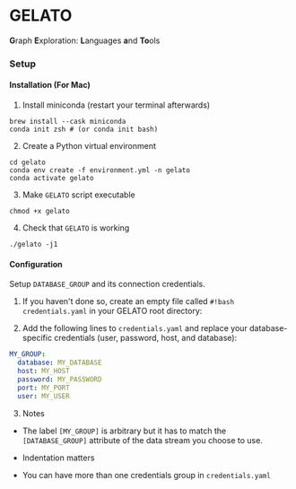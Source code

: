 # GELATO

**G**raph **E**xploration: **L**anguages **a**nd **To**ols

### Setup 

#### Installation (For Mac)

1. Install miniconda (restart your terminal afterwards)
```
brew install --cask miniconda
conda init zsh # (or conda init bash)
```

2. Create a Python virtual environment
```
cd gelato
conda env create -f environment.yml -n gelato
conda activate gelato
```

3. Make `GELATO` script executable
```
chmod +x gelato
```

4. Check that `GELATO` is working
```
./gelato -j1
```

#### Configuration

Setup `DATABASE_GROUP` and its connection credentials.

  1. If you haven't done so, create an empty file called `#!bash credentials.yaml` in your GELATO root directory: 

  2. Add the following lines to `credentials.yaml` and replace your database-specific credentials (user, password, host, and database):

  ``` yaml
  MY_GROUP:
    database: MY_DATABASE
    host: MY_HOST
    password: MY_PASSWORD
    port: MY_PORT
    user: MY_USER
  ```

  3. Notes
  
  - The label `[MY_GROUP]` is arbitrary but it has to match the `[DATABASE_GROUP]` attribute of the data stream you choose to use.

  - Indentation matters

  - You can have more than one credentials group in `credentials.yaml`
